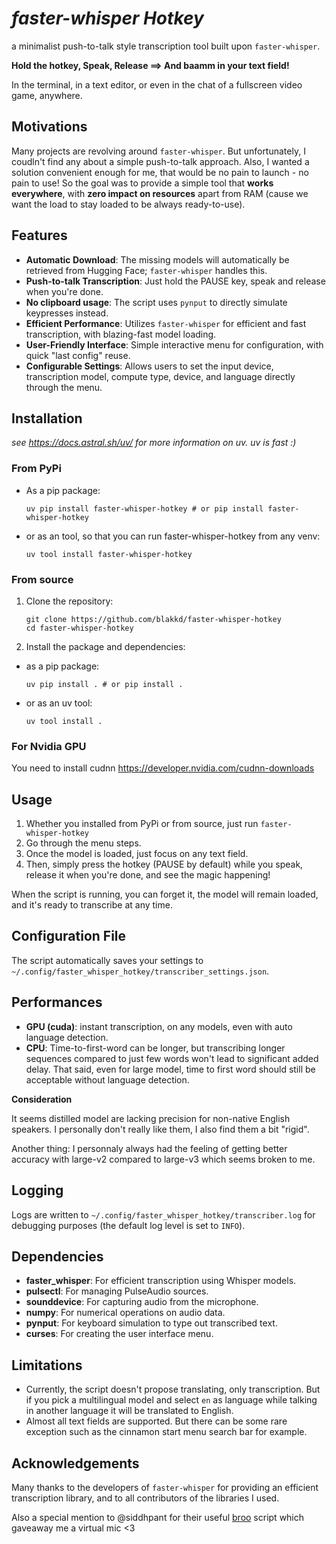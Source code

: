 # *faster-whisper Hotkey*

a minimalist push-to-talk style transcription tool built upon `faster-whisper`.

**Hold the hotkey, Speak, Release ==> And baamm in your text field!**

In the terminal, in a text editor, or even in the chat of a fullscreen video game, anywhere.

## Motivations

Many projects are revolving around `faster-whisper`. But unfortunately, I coudln't find any about a simple push-to-talk approach.
Also, I wanted a solution convenient enough for me, that would be no pain to launch - no pain to use!
So the goal was to provide a simple tool that **works everywhere**, with **zero impact on resources** apart from RAM (cause we want the load to stay loaded to be always ready-to-use).

## Features

- **Automatic Download**: The missing models will automatically be retrieved from Hugging Face; `faster-whisper` handles this.
- **Push-to-talk Transcription**: Just hold the PAUSE key, speak and release when you're done.
- **No clipboard usage**: The script uses `pynput` to directly simulate keypresses instead.
- **Efficient Performance**: Utilizes `faster-whisper` for efficient and fast transcription, with blazing-fast model loading.
- **User-Friendly Interface**: Simple interactive menu for configuration, with quick "last config" reuse.
- **Configurable Settings**: Allows users to set the input device, transcription model, compute type, device, and language directly through the menu.

## Installation

*see https://docs.astral.sh/uv/ for more information on uv. uv is fast :\)*

### From PyPi

- As a pip package:
    ```
    uv pip install faster-whisper-hotkey # or pip install faster-whisper-hotkey
    ```

- or as an tool, so that you can run faster-whisper-hotkey from any venv:

    ```
    uv tool install faster-whisper-hotkey
    ```

### From source

1. Clone the repository:

    ```
    git clone https://github.com/blakkd/faster-whisper-hotkey
    cd faster-whisper-hotkey
    ```

2. Install the package and dependencies:

- as a pip package:

    ```
    uv pip install . # or pip install .
    ```

- or as an uv tool:

    ```
    uv tool install .
    ```

### For Nvidia GPU

You need to install cudnn https://developer.nvidia.com/cudnn-downloads

## Usage

1. Whether you installed from PyPi or from source, just run `faster-whisper-hotkey`
2. Go through the menu steps.
3. Once the model is loaded, just focus on any text field.
4. Then, simply press the hotkey (PAUSE by default) while you speak, release it when you're done, and see the magic happening!

When the script is running, you can forget it, the model will remain loaded, and it's ready to transcribe at any time.

## Configuration File

The script automatically saves your settings to `~/.config/faster_whisper_hotkey/transcriber_settings.json`.

## Performances

- **GPU (cuda)**: instant transcription, on any models, even with auto language detection.
- **CPU**: Time-to-first-word can be longer, but transcribing longer sequences compared to just few words won't lead to significant added delay. That said, even for large model, time to first word should still be acceptable without language detection.

**Consideration**

It seems distilled model are lacking precision for non-native English speakers. I personally don't really like them, I also find them a bit "rigid".

Another thing: I personnaly always had the feeling of getting better accuracy with large-v2 compared to large-v3 which seems broken to me.

## Logging

Logs are written to `~/.config/faster_whisper_hotkey/transcriber.log` for debugging purposes (the default log level is set to `INFO`).

## Dependencies

- **faster_whisper**: For efficient transcription using Whisper models.
- **pulsectl**: For managing PulseAudio sources.
- **sounddevice**: For capturing audio from the microphone.
- **numpy**: For numerical operations on audio data.
- **pynput**: For keyboard simulation to type out transcribed text.
- **curses**: For creating the user interface menu.

## Limitations

- Currently, the script doesn't propose translating, only transcription. But if you pick a multilingual model and select `en` as language while talking in another language it will be translated to English.
- Almost all text fields are supported. But there can be some rare exception such as the cinnamon start menu search bar for example.

## Acknowledgements

Many thanks to the developers of `faster-whisper` for providing an efficient transcription library, and to all contributors of the libraries I used.

Also a special mention to @siddhpant for their useful [broo](https://github.com/siddhpant/broo) script which gaveaway me a virtual mic <3